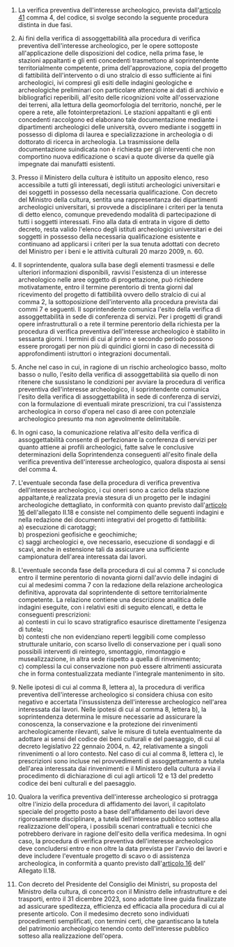 1. La verifica preventiva dell'interesse archeologico, prevista dall'[articolo 41](/index.html?article=articolo-41&version=2) comma 4, del codice, si svolge secondo la seguente procedura distinta in due fasi.

2. Ai fini della verifica di assoggettabilità alla procedura di verifica preventiva dell'interesse archeologico, per le opere sottoposte all'applicazione delle disposizioni del codice, nella prima fase, le stazioni appaltanti e gli enti concedenti trasmettono al soprintendente territorialmente competente, prima dell'approvazione, copia del progetto di fattibilità dell'intervento o di uno stralcio di esso sufficiente ai fini archeologici, ivi compresi gli esiti delle indagini geologiche e archeologiche preliminari con particolare attenzione ai dati di archivio e bibliografici reperibili, all'esito delle ricognizioni volte all'osservazione dei terreni, alla lettura della geomorfologia del territorio, nonché, per le opere a rete, alle fotointerpretazioni. Le stazioni appaltanti e gli enti concedenti raccolgono ed elaborano tale documentazione mediante i dipartimenti archeologici delle università, ovvero mediante i soggetti in possesso di diploma di laurea e specializzazione in archeologia o di dottorato di ricerca in archeologia. La trasmissione della documentazione suindicata non è richiesta per gli interventi che non comportino nuova edificazione o scavi a quote diverse da quelle già impegnate dai manufatti esistenti.

3. Presso il Ministero della cultura è istituito un apposito elenco, reso accessibile a tutti gli interessati, degli istituti archeologici universitari e dei soggetti in possesso della necessaria qualificazione. Con decreto del Ministro della cultura, sentita una rappresentanza dei dipartimenti archeologici universitari, si provvede a disciplinare i criteri per la tenuta di detto elenco, comunque prevedendo modalità di partecipazione di tutti i soggetti interessati. Fino alla data di entrata in vigore di detto decreto, resta valido l'elenco degli istituti archeologici universitari e dei soggetti in possesso della necessaria qualificazione esistente e continuano ad applicarsi i criteri per la sua tenuta adottati con decreto del Ministro per i beni e le attività culturali 20 marzo 2009, n. 60.

4. Il soprintendente, qualora sulla base degli elementi trasmessi e delle ulteriori informazioni disponibili, ravvisi l'esistenza di un interesse archeologico nelle aree oggetto di progettazione, può richiedere motivatamente, entro il termine perentorio di trenta giorni dal ricevimento del progetto di fattibilità ovvero dello stralcio di cui al comma 2, la sottoposizione dell'intervento alla procedura prevista dai commi 7 e seguenti. Il soprintendente comunica l'esito della verifica di assoggettabilità in sede di conferenza di servizi. Per i progetti di grandi opere infrastrutturali o a rete il termine perentorio della richiesta per la procedura di verifica preventiva dell'interesse archeologico è stabilito in sessanta giorni. I termini di cui al primo e secondo periodo possono essere prorogati per non più di quindici giorni in caso di necessità di approfondimenti istruttori o integrazioni documentali.

5. Anche nel caso in cui, in ragione di un rischio archeologico basso, molto basso o nullo, l'esito della verifica di assoggettabilità sia quello di non ritenere che sussistano le condizioni per avviare la procedura di verifica preventiva dell'interesse archeologico, il soprintendente comunica l'esito della verifica di assoggettabilità in sede di conferenza di servizi, con la formulazione di eventuali mirate prescrizioni, tra cui l'assistenza archeologica in corso d'opera nel caso di aree con potenziale archeologico presunto ma non agevolmente delimitabile.

6. In ogni caso, la comunicazione relativa all'esito della verifica di assoggettabilità consente di perfezionare la conferenza di servizi per quanto attiene ai profili archeologici, fatte salve le conclusive determinazioni della Soprintendenza conseguenti all'esito finale della verifica preventiva dell'interesse archeologico, qualora disposta ai sensi del comma 4.

7. L'eventuale seconda fase della procedura di verifica preventiva dell'interesse archeologico, i cui oneri sono a carico della stazione appaltante,è realizzata previa stesura di un progetto per le indagini archeologiche dettagliato, in conformità con quanto previsto dall'[articolo 16](/index.html?article=allegato-2.18-articolo-16&version=2) dell'allegato II.18 e consiste nel compimento delle seguenti indagini e nella redazione dei documenti integrativi del progetto di fattibilità:<br>a) esecuzione di carotaggi;<br>b) prospezioni geofisiche e geochimiche;<br>c) saggi archeologici e, ove necessario, esecuzione di sondaggi e di scavi, anche in estensione tali da assicurare una sufficiente campionatura dell'area interessata dai lavori.

8. L'eventuale seconda fase della procedura di cui al comma 7 si conclude entro il termine perentorio di novanta giorni dall'avvio delle indagini di cui al medesimi comma 7 con la redazione della relazione archeologica definitiva, approvata dal soprintendente di settore territorialmente competente. La relazione contiene una descrizione analitica delle indagini eseguite, con i relativi esiti di seguito elencati, e detta le conseguenti prescrizioni:<br>a) contesti in cui lo scavo stratigrafico esaurisce direttamente l'esigenza di tutela;<br>b) contesti che non evidenziano reperti leggibili come complesso strutturale unitario, con scarso livello di conservazione per i quali sono possibili interventi di reintegro, smontaggio, rimontaggio e musealizzazione, in altra sede rispetto a quella di rinvenimento;<br>c) complessi la cui conservazione non può essere altrimenti assicurata che in forma contestualizzata mediante l'integrale mantenimento in sito.

9. Nelle ipotesi di cui al comma 8, lettera a), la procedura di verifica preventiva dell'interesse archeologico si considera chiusa con esito negativo e accertata l'insussistenza dell'interesse archeologico nell'area interessata dai lavori. Nelle ipotesi di cui al comma 8, lettera b), la soprintendenza determina le misure necessarie ad assicurare la conoscenza, la conservazione e la protezione dei rinvenimenti archeologicamente rilevanti, salve le misure di tutela eventualmente da adottare ai sensi del codice dei beni culturali e del paesaggio, di cui al decreto legislativo 22 gennaio 2004, n. 42, relativamente a singoli rinvenimenti o al loro contesto. Nel caso di cui al comma 8, lettera c), le prescrizioni sono incluse nei provvedimenti di assoggettamento a tutela dell'area interessata dai rinvenimenti e il Ministero della cultura avvia il procedimento di dichiarazione di cui agli articoli 12 e 13 del predetto codice dei beni culturali e del paesaggio.

10. Qualora la verifica preventiva dell'interesse archeologico si protragga oltre l'inizio della procedura di affidamento dei lavori, il capitolato speciale del progetto posto a base dell'affidamento dei lavori deve rigorosamente disciplinare, a tutela dell'interesse pubblico sotteso alla realizzazione dell'opera, i possibili scenari contrattuali e tecnici che potrebbero derivare in ragione dell'esito della verifica medesima. In ogni caso, la procedura di verifica preventiva dell'interesse archeologico deve concludersi entro e non oltre la data prevista per l'avvio dei lavori e deve includere l'eventuale progetto di scavo o di assistenza archeologica, in conformità a quanto previsto dall'[articolo 16](/index.html?article=allegato-2.18-articolo-16&version=2) dell' Allegato II.18.

11. Con decreto del Presidente del Consiglio dei Ministri, su proposta del Ministro della cultura, di concerto con il Ministro delle infrastrutture e dei trasporti, entro il 31 dicembre 2023, sono adottate linee guida finalizzate ad assicurare speditezza, efficienza ed efficacia alla procedura di cui al presente articolo. Con il medesimo decreto sono individuati procedimenti semplificati, con termini certi, che garantiscano la tutela del patrimonio archeologico tenendo conto dell'interesse pubblico sotteso alla realizzazione dell'opera.